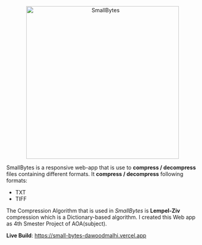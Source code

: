<!-- 4th Semester Final Project AOA -->
<p align="center">
  <a href="#">
    <img
      alt="SmallBytes"
      src="client/SmallBytesLogo.SVG?raw=true"
      width="400"
    />
  </a>
</p>

 SmallBytes is a responsive web-app that is use to **compress /  decompress** files containing different formats. It **compress / decompress** following formats:

- TXT
- TIFF

The Compression Algorithm that is used in *SmallBytes* is **Lempel-Ziv** compression which is a Dictionary-based algorithm. I created this Web app as 4th Smester Project of AOA(subject).

**Live Build**: https://small-bytes-dawoodmalhi.vercel.app
<!-- Still need to write about analysis data in file -->